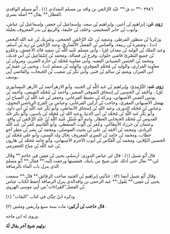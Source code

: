 ٣٩٨٦ -** ت ق:** عَبْد الرَّحْمَن بن واقد بن مسلم البغدادي (١) ، أَبُو مسلم الواقدي العطار،** يقال:** أصله بصري.

**رَوَى عَن:** إبراهيم بْن أعين، وإبراهيم بْن سعد، وإسماعيل بْن جعفر، وإسماعيل بْن عياش، وأيوب بْن جابر السحيمي، وخلف بْن خليفة، والربيع بْن بدر المعروف بعليلة.

وزكريا بْن منظور القرظي، وسَعِيد بْن عَبْد الرَّحْمَن الجمحي، وشَرِيك بْن عَبد الله النخعي (ت) ، وضمرة بْن ربيعة، والعباس بْن الفضل الأَنْصارِيّ، وعبد الرَّحْمَن بْن زيد بْن أسلم، وعبد الملك بْن الوليد بْن معدان (ق) ، وأبي مسلم عُبَيد اللَّه بْن سَعِيد قائد الأعمش، وعَمْرو بْن جميع البَصْرِيّ قاضي حلوان، وفرج بْن فضالة، ومحمد بْن إِسْمَاعِيل بْن أَبي فديك، ومحمد بْن الحسن الشيباني الفقيه، وأبي معاوية مُحَمَّد بْن خازم الضرير، ومروان بْن معاوية الفزاري، والوليد بْن مُحَمَّدٍ الموقري، والوليد بْن مسلم (ت) ، ويحيى بْن عقبة بْن أَبي العيزار، ويغنم بْن سالم بْن قنبر، وأبي بَكْر بْن شعيب بْن الحبحاب، والقاضي أَبِي يوسف.

**رَوَى عَنه:** التِّرْمِذِيّ، وإبراهيم بْن عَبد اللَّهِ بْن الجنيد، وأبو الازهرأحمد بْن الأزهر النيسابوري (ق) ، وأَحْمَد بْن الحسين بْن إسحاق الصوفي الصغير، وأحمد بْن مُحَمَّد الضبعي، وأحمد بْن يونس الضبي الأصبهاني، وبركة بْن نشيط الفرغاني، وجعفر بْن عَبد اللَّهِ بْن الصباح بْن نهشل الأصبهاني المقرئ، وحاجب بْن أركين الفرغاني، وعباس بن الفرج الرياشي النحوي، وعباس بْن مُحَمَّد الدوري، وعبد الله بْن إسحاق الأنماطي، وأبو بَكْر عَبد اللَّهِ بْن أَبي داود، وأَبُو بَكْر عَبد اللَّهِ بْن مُحَمَّد بْن أَبي الدنيا، وعبد الله بْن مُحَمَّد بْن ياسين، وأَبُو بكر عَبْد القدوس بْن مُحَمَّد الحبحابي العطار، وابنه أَبُو شُبَيْلٍ عُبَيد اللَّهِ بْنُ عَبْدِ الرَّحْمَن بْن واقد، وعثمان بْن خرزاذ الأنطاكي، وعُمَر بْن أَيُّوبَ السقطي، وأبو الْقَاسِم عُمَر بْن عَبد اللَّه الزيادي، ومحمد بْن أَحْمَد بْن علي بْن بخيت الموصلي، ومحمد بْن بشر بْن مطر أخو خطاب، ومحمد بْن حامد بْن السري المعروف بخال ولد السني، وأبو علي مُحَمَّد بْن الحسين الكِلابي، ومحمد بْن الْعَبَّاس بْن أيوب الأخرم الأصبهاني، وأَبُو حامد مُحَمَّد بْن هارون بْن عَبد اللَّه بْن مياح الحضرمي.

قال أَبُو شبيل (١) : قال لي عباس الدوري: أرسلني يحيى بْن مَعِين فِي حاجة.** وَقَال لي:** تعال حتى أدلك على شيخ من بابتك. فقضيتها ورجعت إليه،** فقال:** أَبُو مسلم الذي ينزل باب الماء بالرصافة.

وَقَال أَبُو شبيل أيضا (٢) : حَدَّثَنِي إبراهيم بْن الجنيد صاحب الرقائق،** قال:** سمعت يحيى بْن مَعِين،** يَقُول:** عبد الرحمن بن واقدالذي ينزل الرصافة أحفظ لكتاب عباس بْن الفضل"القراءات"من أَبِي موسى الهروي.

وذكره ابنُ حِبَّان في كتاب "الثقات" (١) .

**قال حاجب بْن أركين:** مات سنة سبع وأربعين ومئتين (٢) .

وروى له ابن ماجه.

**ولهم شيخ آخر يقال لَهُ:**